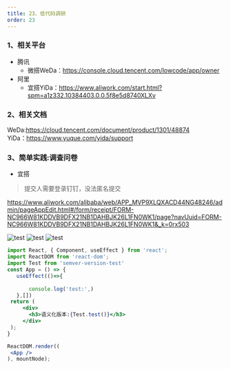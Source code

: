 ```yaml
---
title: 23、低代码调研
order: 23
---
```


### 1、相关平台
+ 腾讯
  + 微搭WeDa：https://console.cloud.tencent.com/lowcode/app/owner
+ 阿里
  + 宜搭YiDa：https://www.aliwork.com/start.html?spm=a1z332.10384403.0.0.5f8e5d8740XLXv

### 2、相关文档
WeDa:https://cloud.tencent.com/document/product/1301/48874  
YiDa：https://www.yuque.com/yida/support

### 3、简单实践:调查问卷
+ 宜搭
> 提交人需要登录钉钉，没法匿名提交  

https://www.aliwork.com/alibaba/web/APP_MVP9XLQXACD44NG48246/admin/pageAppEdit.html#/form/receipt/FORM-NC966W81KDDVB9DFX21NB1DAHBJK26L1FN0WK1/page?navUuid=FORM-NC966W81KDDVB9DFX21NB1DAHBJK26L1FN0WK1&_k=0rx503

![test](https://robin2017.github.io/frontend-notes/images/yida2.jpg)
![test](https://robin2017.github.io/frontend-notes/images/yida1.jpg)
![test](https://robin2017.github.io/frontend-notes/images/yida3.jpg)



 ```jsx
import React, { Component, useEffect } from 'react';
import ReactDOM from 'react-dom';
import Test from 'semver-version-test'
const App = () => {
    useEffect(()=>{
   
        console.log('test:',)
    },[])
  return (
      <div>
        <h3>语义化版本:{Test.test()}</h3>
      </div>
  );
}

ReactDOM.render((
  <App />
), mountNode);
```